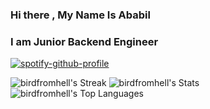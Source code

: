### Hi there , My Name Is Ababil
### I am Junior Backend Engineer
[![spotify-github-profile](https://spotify-github-profile.kittinanx.com/api/view?uid=31fyfdjnjh2hw5pepndusf4wgpje&cover_image=true&theme=default&show_offline=true&background_color=121212&interchange=true&bar_color_cover=true)](https://spotify-github-profile.kittinanx.com/api/view?uid=31fyfdjnjh2hw5pepndusf4wgpje&redirect=true)


![birdfromhell's Streak](https://github-readme-streak-stats.herokuapp.com/?user=birdfromhell&theme=blueberry&hide_border=true)
![birdfromhell's Stats](https://github-readme-stats.vercel.app/api?username=birdfromhell&theme=blueberry&show_icons=true&hide_border=true&count_private=true)
![birdfromhell's Top Languages](https://github-readme-stats.vercel.app/api/top-langs/?username=birdfromhell&theme=blueberry&show_icons=true&hide_border=true&layout=compact)
